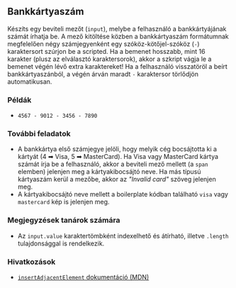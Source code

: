 ## Bankkártyaszám

Készíts egy beviteli mezőt (`input`), melybe a felhasználó a bankkártyájának számát írhatja be. A mező kitöltése közben a bankkártyaszám formátumnak megfelelően négy számjegyenként egy szóköz-kötőjel-szóköz (` - `) karaktersort szúrjon be a scripted. Ha a bemenet hosszabb, mint 16 karakter (plusz az elválasztó karaktersorok), akkor a szkript vágja le a bemenet végén lévő extra karaktereket! Ha a felhasználó visszatöröl a beírt bankkártyaszánból, a végén árván maradt ` - ` karaktersor törlődjön automatikusan.

### Példák

- `4567 - 9012 - 3456 - 7890`

### További feladatok

- A bankkártya első számjegye jelöli, hogy melyik cég bocsájtotta ki a kártyát (4 ➡ Visa, 5 ➡ MasterCard). Ha Visa vagy MasterCard kártya számát írja be a felhasználó, akkor a beviteli mező mellett (a `span` elemben) jelenjen meg a kártyakibocsájtó neve. Ha más típusú kártyaszám kerül a mezőbe, akkor az *"Invalid card"* szöveg jelenjen meg.
- A kártyakibocsájtó neve mellett a boilerplate kódban található `visa` vagy `mastercard` kép is jelenjen meg.

### Megjegyzések tanárok számára

- Az `input.value` karaktertömbként indexelhető és átírható, illetve `.length` tulajdonsággal is rendelkezik.

### Hivatkozások

- [`insertAdjacentElement` dokumentáció (MDN)][1]

[1]: https://developer.mozilla.org/en-US/docs/Web/API/Element/insertAdjacentElement
